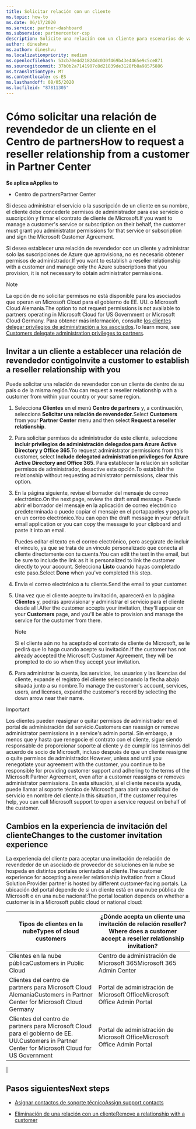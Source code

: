 ```yaml
---
title: Solicitar relación con un cliente
ms.topic: how-to
ms.date: 06/17/2020
ms.service: partner-dashboard
ms.subservice: partnercenter-csp
description: Solicite una relación con un cliente para escenarios de varios asociados y multicanal o si es necesario restaurar los privilegios de administrador delegado para un cliente.
author: dineshvu
ms.author: dineshvu
ms.localizationpriority: medium
ms.openlocfilehash: 53cb70e4d21824dc030f469b43e4465e9c5ce871
ms.sourcegitcommit: 37b0b2a7141907c8d21839de3128fb8a98575886
ms.translationtype: MT
ms.contentlocale: es-ES
ms.lasthandoff: 08/05/2020
ms.locfileid: "87811305"
---
```

# <a name="how-to-request-a-reseller-relationship-from-a-customer-in-partner-center"></a><span data-ttu-id="84b44-103">Cómo solicitar una relación de revendedor de un cliente en el Centro de partners</span><span class="sxs-lookup"><span data-stu-id="84b44-103">How to request a reseller relationship from a customer in Partner Center</span></span>

<span data-ttu-id="84b44-104">**Se aplica a**</span><span class="sxs-lookup"><span data-stu-id="84b44-104">**Applies to**</span></span>

- <span data-ttu-id="84b44-105">Centro de partners</span><span class="sxs-lookup"><span data-stu-id="84b44-105">Partner Center</span></span>

<span data-ttu-id="84b44-106">Si desea administrar el servicio o la suscripción de un cliente en su nombre, el cliente debe concederle permisos de administrador para ese servicio o suscripción y firmar el contrato de cliente de Microsoft.</span><span class="sxs-lookup"><span data-stu-id="84b44-106">If you want to manage a customer's service or subscription on their behalf, the customer must grant you administrator permissions for that service or subscription and sign the Microsoft Customer Agreement.</span></span>

<span data-ttu-id="84b44-107">Si desea establecer una relación de revendedor con un cliente y administrar solo las suscripciones de Azure que aprovisiona, no es necesario obtener permisos de administrador.</span><span class="sxs-lookup"><span data-stu-id="84b44-107">If you want to establish a reseller relationship with a customer and manage only the Azure subscriptions that you provision, it is not necessary to obtain administrator permissions.</span></span>

>[!NOTE] 
><span data-ttu-id="84b44-108">La opción de no solicitar permisos no está disponible para los asociados que operan en Microsoft Cloud para el gobierno de EE. UU. o Microsoft Cloud Alemania.</span><span class="sxs-lookup"><span data-stu-id="84b44-108">The option to not request permissions is not available to partners operating in Microsoft Cloud for US Government or Microsoft Cloud Germany.</span></span> <span data-ttu-id="84b44-109">Para obtener más información, consulte [los clientes delegar privilegios de administración a los asociados](customers-revoke-admin-privileges.md).</span><span class="sxs-lookup"><span data-stu-id="84b44-109">To learn more, see [Customers delegate administration privileges to partners](customers-revoke-admin-privileges.md).</span></span>

## <a name="invite-a-customer-to-establish-a-reseller-relationship-with-you"></a><span data-ttu-id="84b44-110">Invitar a un cliente a establecer una relación de revendedor contigo</span><span class="sxs-lookup"><span data-stu-id="84b44-110">Invite a customer to establish a reseller relationship with you</span></span>

<span data-ttu-id="84b44-111">Puede solicitar una relación de revendedor con un cliente de dentro de su país o de la misma región.</span><span class="sxs-lookup"><span data-stu-id="84b44-111">You can request a reseller relationship with a customer from within your country or your same region.</span></span>

1. <span data-ttu-id="84b44-112">Selecciona **Clientes** en el menú **Centro de partners** y, a continuación, selecciona **Solicitar una relación de revendedor**.</span><span class="sxs-lookup"><span data-stu-id="84b44-112">Select **Customers** from your **Partner Center** menu and then select **Request a reseller relationship**.</span></span>

2. <span data-ttu-id="84b44-113">Para solicitar permisos de administrador de este cliente, seleccione **incluir privilegios de administración delegados para Azure Active Directory y Office 365**.</span><span class="sxs-lookup"><span data-stu-id="84b44-113">To request administrator permissions from this customer, select **Include delegated administration privileges for Azure Active Directory and Office 365**.</span></span> <span data-ttu-id="84b44-114">Para establecer la relación sin solicitar permisos de administrador, desactive esta opción.</span><span class="sxs-lookup"><span data-stu-id="84b44-114">To establish the relationship without requesting administrator permissions, clear this option.</span></span>

3. <span data-ttu-id="84b44-115">En la página siguiente, revise el borrador del mensaje de correo electrónico.</span><span class="sxs-lookup"><span data-stu-id="84b44-115">On the next page, review the draft email message.</span></span> <span data-ttu-id="84b44-116">Puede abrir el borrador del mensaje en la aplicación de correo electrónico predeterminada o puede copiar el mensaje en el portapapeles y pegarlo en un correo electrónico.</span><span class="sxs-lookup"><span data-stu-id="84b44-116">You can open the draft message in your default email application or you can copy the message to your clipboard and paste it into an email.</span></span>

   <span data-ttu-id="84b44-117">Puedes editar el texto en el correo electrónico, pero asegúrate de incluir el vínculo, ya que se trata de un vínculo personalizado que conecta al cliente directamente con tu cuenta.</span><span class="sxs-lookup"><span data-stu-id="84b44-117">You can edit the text in the email, but be sure to include the link as it is personalized to link the customer directly to your account.</span></span> <span data-ttu-id="84b44-118">Selecciona **Listo** cuando hayas completado este paso.</span><span class="sxs-lookup"><span data-stu-id="84b44-118">Select **Done** when you've completed this step.</span></span>

4. <span data-ttu-id="84b44-119">Envía el correo electrónico a tu cliente.</span><span class="sxs-lookup"><span data-stu-id="84b44-119">Send the email to your customer.</span></span>

5. <span data-ttu-id="84b44-120">Una vez que el cliente acepte tu invitación, aparecerá en la página **Clientes** y, podrás aprovisionar y administrar el servicio para el cliente desde allí.</span><span class="sxs-lookup"><span data-stu-id="84b44-120">After the customer accepts your invitation, they'll appear on your **Customers** page, and you'll be able to provision and manage the service for the customer from there.</span></span>

   > [!NOTE]
   > <span data-ttu-id="84b44-121">Si el cliente aún no ha aceptado el contrato de cliente de Microsoft, se le pedirá que lo haga cuando acepte su invitación.</span><span class="sxs-lookup"><span data-stu-id="84b44-121">If the customer has not already accepted the Microsoft Customer Agreement, they will be prompted to do so when they accept your invitation.</span></span> 

6. <span data-ttu-id="84b44-122">Para administrar la cuenta, los servicios, los usuarios y las licencias del cliente, expande el registro del cliente seleccionando la flecha abajo situada junto a su nombre.</span><span class="sxs-lookup"><span data-stu-id="84b44-122">To manage the customer's account, services, users, and licenses, expand the customer's record by selecting the down arrow near their name.</span></span>

> [!IMPORTANT]  
> <span data-ttu-id="84b44-123">Los clientes pueden reasignar o quitar permisos de administrador en el portal de administración del servicio.</span><span class="sxs-lookup"><span data-stu-id="84b44-123">Customers can reassign or remove administrator permissions in a service's admin portal.</span></span> <span data-ttu-id="84b44-124">Sin embargo, a menos que y hasta que renegocie el contrato con el cliente, sigue siendo responsable de proporcionar soporte al cliente y de cumplir los términos del acuerdo de socio de Microsoft, incluso después de que un cliente reasigne o quite permisos de administrador.</span><span class="sxs-lookup"><span data-stu-id="84b44-124">However, unless and until you renegotiate your agreement with the customer, you continue to be responsible for providing customer support and adhering to the terms of the Microsoft Partner Agreement, even after a customer reassigns or removes administrator permissions.</span></span> <span data-ttu-id="84b44-125">En esta situación, si el cliente necesita ayuda, puede llamar al soporte técnico de Microsoft para abrir una solicitud de servicio en nombre del cliente.</span><span class="sxs-lookup"><span data-stu-id="84b44-125">In this situation, if the customer requires help, you can call Microsoft support to open a service request on behalf of the customer.</span></span>

## <a name="changes-to-the-customer-invitation-experience"></a><span data-ttu-id="84b44-126">Cambios en la experiencia de invitación del cliente</span><span class="sxs-lookup"><span data-stu-id="84b44-126">Changes to the customer invitation experience</span></span>

<span data-ttu-id="84b44-127">La experiencia del cliente para aceptar una invitación de relación de revendedor de un asociado de proveedor de soluciones en la nube se hospeda en distintos portales orientados al cliente.</span><span class="sxs-lookup"><span data-stu-id="84b44-127">The customer experience for accepting a reseller relationship invitation from a Cloud Solution Provider partner is hosted by different customer-facing portals.</span></span> <span data-ttu-id="84b44-128">La ubicación del portal depende de si un cliente está en una nube pública de Microsoft o en una nube nacional:</span><span class="sxs-lookup"><span data-stu-id="84b44-128">The portal location depends on whether a customer is in a Microsoft public cloud or national cloud:</span></span>

|<span data-ttu-id="84b44-129">Tipos de clientes en la nube</span><span class="sxs-lookup"><span data-stu-id="84b44-129">Types of cloud customers</span></span>  | <span data-ttu-id="84b44-130">¿Dónde acepta un cliente una invitación de relación reseller?</span><span class="sxs-lookup"><span data-stu-id="84b44-130">Where does a customer accept a reseller relationship invitation?</span></span> |
|---------|---------
| <span data-ttu-id="84b44-131">Clientes en la nube pública</span><span class="sxs-lookup"><span data-stu-id="84b44-131">Customers in Public Cloud</span></span> | <span data-ttu-id="84b44-132">Centro de administración de Microsoft 365</span><span class="sxs-lookup"><span data-stu-id="84b44-132">Microsoft 365 Admin Center</span></span> |
| <span data-ttu-id="84b44-133">Clientes del centro de partners para Microsoft Cloud Alemania</span><span class="sxs-lookup"><span data-stu-id="84b44-133">Customers in Partner Center for Microsoft Cloud Germany</span></span> | <span data-ttu-id="84b44-134">Portal de administración de Microsoft Office</span><span class="sxs-lookup"><span data-stu-id="84b44-134">Microsoft Office Admin Portal</span></span> |
| <span data-ttu-id="84b44-135">Clientes del centro de partners para Microsoft Cloud para el gobierno de EE. UU.</span><span class="sxs-lookup"><span data-stu-id="84b44-135">Customers in Partner Center for Microsoft Cloud for US Government</span></span> | <span data-ttu-id="84b44-136">Portal de administración de Microsoft Office</span><span class="sxs-lookup"><span data-stu-id="84b44-136">Microsoft Office Admin Portal</span></span> |
|

## <a name="next-steps"></a><span data-ttu-id="84b44-137">Pasos siguientes</span><span class="sxs-lookup"><span data-stu-id="84b44-137">Next steps</span></span>

- [<span data-ttu-id="84b44-138">Asignar contactos de soporte técnico</span><span class="sxs-lookup"><span data-stu-id="84b44-138">Assign support contacts</span></span>](assign-support-contacts.md)

- [<span data-ttu-id="84b44-139">Eliminación de una relación con un cliente</span><span class="sxs-lookup"><span data-stu-id="84b44-139">Remove a relationship with a customer</span></span>](remove-a-relationship.md)
